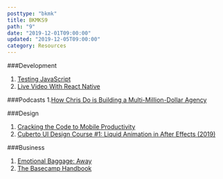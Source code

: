 ```yaml
---
posttype: "bkmk"
title: BKMKS9
path: "9"
date: "2019-12-01T09:00:00"
updated: "2019-12-05T09:00:00"
category: Resources
---
```

###Development
1. [Testing JavaScript](https://testingjavascript.com/)
1. [Live Video With React Native](https://medium.com/syntx-io/video-live-streaming-with-react-native-98a0f6354077)

###Podcasts
1.[How Chris Do is Building a Multi-Million-Dollar Agency](https://millo.co/podcasts/freelancetofounder)

###Design
1. [Cracking the Code to Mobile Productivity](https://medium.com/microsoft-design/microsoft365mobile-3b5b7782152c)
1. [Cuberto UI Design Course #1: Liquid Animation in After Effects (2019)](https://www.youtube.com/watch?v=KRDKQnGUsTg&t=337s)

###Business

1. [Emotional Baggage: Away](https://www.theverge.com/2019/12/5/20995453/away-luggage-ceo-steph-korey-toxic-work-environment-travel-inclusion)
1. [The Basecamp Handbook](basecamp.com/handbook)
